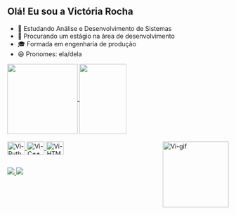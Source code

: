 ## Olá! Eu sou a Victória Rocha

- 🌱 Estudando Análise e Desenvolvimento de Sistemas
- 👯 Procurando um estágio na área de desenvolvimento 
- 🎓 Formada em engenharia de produção
- 😄 Pronomes: ela/dela

<div>
<a href="https://github.com/vicotirah">
<img height="160em" align="center" src="https://github-readme-stats.vercel.app/api?username=vicotirah&show_icons=true&theme=dracula&include_all_commits=true&count_private=true&rank_icon=github"/>
<img height="160em" width=46% align="center" src="https://github-readme-stats.vercel.app/api/top-langs/?username=vicotirah&layout=compact&langs_count=16&theme=dracula"/>
</div>
  
<div style="display: in line block"><br>
<img align="center" alt="Vi-Python" height="30" width="40" src="https://cdn.jsdelivr.net/gh/devicons/devicon@latest/icons/python/python-original.svg"/>
<img align="center" alt="Vi-C++" height="30" width="40" src="https://cdn.jsdelivr.net/gh/devicons/devicon@latest/icons/cplusplus/cplusplus-plain.svg"/>
<img align="center" alt="Vi-HTML" height="30" width="40" src="https://cdn.jsdelivr.net/gh/devicons/devicon@latest/icons/html5/html5-original.svg"/>
<img align="right" alt="Vi-gif" height="150" width="150" src="https://media.discordapp.net/attachments/1222234718616158241/1222235276793872404/gifmaker_me.gif?ex=66157a4e&is=6603054e&hm=b96f468b4f89f4ded430f7d505ed4e2338e33070e2aa9047b0af6eaea4a2210d&=&width=427&height=427"/>
</div>

##

<div>
<a href="https://www.linkedin.com/in/vict%C3%B3ria-rocha-98b372163/" target="blank"><img src= "https://img.shields.io/badge/LinkedIn-0077B5?style=for-the-badge&logo=linkedin&logoColor=white">
<a href= target="blank"><img src="https://img.shields.io/badge/Gmail-D14836?style=for-the-badge&logo=gmail&logoColor=white">





  
</div>
